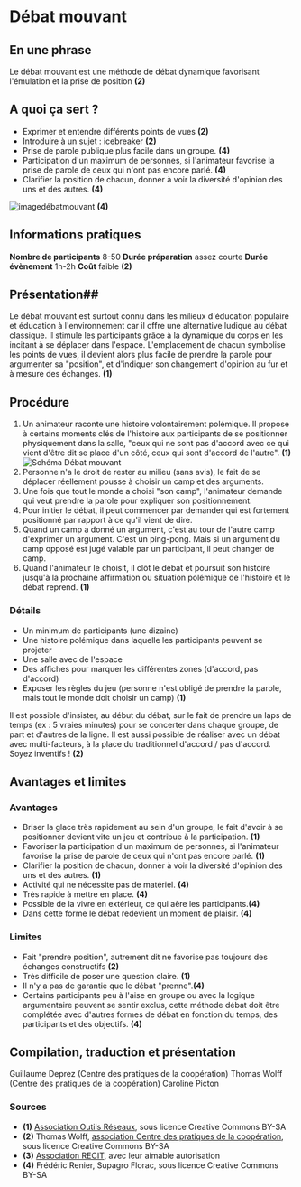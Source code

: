 # Débat mouvant

## En une phrase  
Le débat mouvant est une méthode de débat dynamique favorisant l'émulation et la prise de position **(2)**

## A quoi ça sert ?
* Exprimer et entendre différents points de vues **(2)**
* Introduire à un sujet : icebreaker **(2)**
* Prise de parole publique plus facile dans un groupe. **(4)**
* Participation d'un maximum de personnes, si l'animateur favorise la prise de parole de ceux qui n'ont pas encore parlé. **(4)**
* Clarifier la position de chacun, donner à voir la diversité d'opinion des uns et des autres. **(4)**

![imagedébatmouvant](http://ebook.coop-tic.eu/francais/cache/image_bf_imagedebat.jpg) **(4)**

## Informations pratiques 
**Nombre de participants** 8-50 
**Durée préparation** assez courte
**Durée évènement** 1h-2h 
**Coût** faible **(2)**

## Présentation## 
Le débat mouvant est surtout connu dans les milieux d'éducation populaire et éducation à l'environnement car il offre une alternative ludique au débat classique. Il stimule les participants grâce à la dynamique du corps en les incitant à se déplacer dans l'espace. L'emplacement de chacun symbolise les points de vues, il devient alors plus facile de prendre la parole pour argumenter sa "position", et d'indiquer son changement d'opinion au fur et à mesure des échanges. **(1)**

## Procédure 
1. Un animateur raconte une histoire volontairement polémique. Il propose à certains moments clés de l'histoire aux participants de se positionner physiquement dans la salle, "ceux qui ne sont pas d'accord avec ce qui vient d'être dit se place d'un côté, ceux qui sont d'accord de l'autre". **(1)** 
![Schéma Débat mouvant](/contribution/debatmouvant_schema.png)
2. Personne n'a le droit de rester au milieu (sans avis), le fait de se déplacer réellement pousse à choisir un camp et des arguments.    
3. Une fois que tout le monde a choisi "son camp", l'animateur demande qui veut prendre la parole pour expliquer son positionnement.
4. Pour initier le débat, il peut commencer par demander qui est fortement positionné par rapport à ce qu'il vient de dire.
5. Quand un camp a donné un argument, c'est au tour de l'autre camp d'exprimer un argument. C'est un ping-pong. Mais si un argument du camp opposé est jugé valable par un participant, il peut changer de camp.
6. Quand l'animateur le choisit, il clôt le débat et poursuit son histoire jusqu'à la prochaine affirmation ou situation polémique de l'histoire et le débat reprend. **(1)**

### Détails
- Un minimum de participants (une dizaine)   
- Une histoire polémique dans laquelle les participants peuvent se projeter  
- Une salle avec de l'espace
- Des affiches pour marquer les différentes zones (d'accord, pas d'accord)
- Exposer les règles du jeu (personne n'est obligé de prendre la parole, mais tout le monde doit choisir un camp) **(1)**

Il est possible d'insister, au début du débat, sur le fait de prendre un laps de temps (ex : 5 vraies minutes) pour se concerter dans chaque groupe, de part et d'autres de la ligne. Il est aussi possible de réaliser avec un débat avec multi-facteurs, à la place du traditionnel d'accord / pas d'accord. Soyez inventifs ! **(2)**

## Avantages et limites 
### Avantages
* Briser la glace très rapidement au sein d'un groupe, le fait d'avoir à se positionner devient vite un jeu et contribue à la participation. **(1)**
* Favoriser la participation d'un maximum de personnes, si l'animateur favorise la prise de parole de ceux qui n'ont pas encore parlé. **(1)**
* Clarifier la position de chacun, donner à voir la diversité d'opinion des uns et des autres. **(1)**
* Activité qui ne nécessite pas de matériel. **(4)**
* Très rapide à mettre en place. **(4)**
* Possible de la vivre en extérieur, ce qui aère les participants.**(4)**
* Dans cette forme le débat redevient un moment de plaisir. **(4)**

### Limites
* Fait "prendre position", autrement dit ne favorise pas toujours des échanges constructifs **(2)**
* Très difficile de poser une question claire.    **(1)**
* Il n'y a pas de garantie que le débat "prenne".**(4)**
* Certains participants peu à l'aise en groupe ou avec la logique argumentaire peuvent se sentir exclus, cette méthode débat doit être complétée avec d'autres formes de débat en fonction du temps, des participants et des objectifs. **(4)**

## Compilation, traduction et présentation 
Guillaume Deprez (Centre des pratiques de la coopération)
Thomas Wolff (Centre des pratiques de la coopération)
Caroline Picton     

### Sources
* **(1)** [Association Outils Réseaux](http://outils-reseaux.org/DebatMouvant), sous licence Creative Commons BY-SA
* **(2)** Thomas Wolff, [association Centre des pratiques de la coopération](http://cpcoop.fr), sous licence Creative Commons BY-SA 
* **(3)** [Association RECIT](http://www.recit.net/?Le-debat-mouvant), avec leur aimable autorisation
* **(4)** Frédéric Renier, Supagro Florac, sous licence Creative Commons BY-SA
